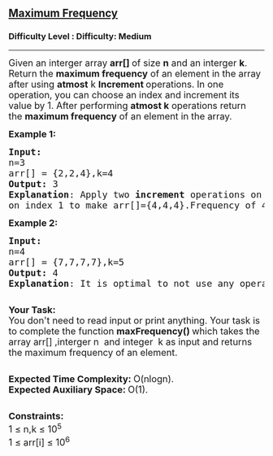 <h2><a href="https://www.geeksforgeeks.org/problems/maximum-frequency-1662528911/1">Maximum Frequency</a></h2><h3>Difficulty Level : Difficulty: Medium</h3><hr><div class="problems_problem_content__Xm_eO"><p><span style="font-size: 18px;">Given an interger array <strong>arr[]&nbsp;</strong>of size <strong>n</strong>&nbsp;and an interger <strong>k</strong>. Return the <strong>maximum frequency</strong> of an element in the array after using <strong>atmost</strong> k <strong>Increment&nbsp;</strong>operations.&nbsp;</span><span style="font-size: 18px;">In one operation, you can choose an index and increment its value by 1. After performing <strong>atmost k</strong> operations return the&nbsp;</span><strong style="font-size: 18px;">maximum frequency</strong><span style="font-size: 18px;"> of an element in the array.</span></p>
<p><span style="font-size: 18px;"><strong>Example 1:</strong></span></p>
<pre><span style="font-size: 18px;"><strong>Input:</strong>
n=3
arr[] = {2,2,4},k=4
<strong>Output:</strong> 3
<strong>Explanation</strong>: Apply two <strong>increment </strong>operations on index 0 and two operations
on index 1 to make arr[]={4,4,4}.Frequency of 4 is 3.</span>
</pre>
<p><span style="font-size: 18px;"><strong>Example 2:</strong></span></p>
<pre><span style="font-size: 18px;"><strong>Input:</strong>
n=4
arr[] = {7,7,7,7},k=5
<strong>Output:</strong> 4
<strong>Explanation</strong>: It is optimal to not use any operation and the Frequency of 7 is 4.</span></pre>
<p><br><span style="font-size: 18px;"><strong>Your Task:</strong><br>You don't need to read input or print anything. Your task is to complete the function <strong>max</strong><strong>Frequency()&nbsp;</strong>which takes the array arr[] ,interger n &nbsp;and integer&nbsp; k as input and returns the maximum frequency of an element.</span></p>
<p><br><span style="font-size: 18px;"><strong>Expected Time Complexity:&nbsp;</strong>O(nlogn).<br><strong>Expected Auxiliary Space:&nbsp;</strong>O(1).</span></p>
<p><br><span style="font-size: 18px;"><strong>Constraints:</strong><br>1 ≤ n,k&nbsp;≤ 10<sup>5</sup><br>1 ≤ arr[i]&nbsp;≤ 10<sup>6</sup></span></p></div>
